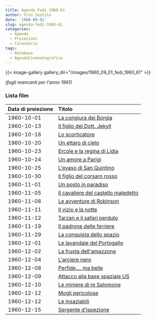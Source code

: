 ```yaml
---
title: Agenda Fedi 1960-61
author: Vito Sestito
date: '1960-09-01'
slug: agenda-fedi-1960-61
categories:
  - Agende
  - Proiezioni
  - Calendario
tags:
  - Database
  - AgendaCinematografica
---
```

{{< image-gallery gallery_dir="/images/1960_09_01_fedi_1960_61" >}}

*(fogli mancanti per l'anno 1961)*
### Lista film

|Data di proiezione |Titolo                              |
|:------------------|:-----------------------------------|
|1960-10-01         |[La congiura dei Borgia](https://www.imdb.com/title/tt0051487/)|
|1960-10-13         |[Il figlio del Dott. Jekyll](https://www.imdb.com/title/tt0044061/)|
|1960-10-16         |[Lo scorticatore](https://www.imdb.com/title/tt0052162/)|
|1960-10-20         |[Un ettaro di cielo](https://www.imdb.com/title/tt0052789/)|
|1960-10-23         |[Ercole e la regina di Lidia](https://www.imdb.com/title/tt0052782/)|
|1960-10-24         |[Un amore a Parigi](https://www.imdb.com/title/tt0050721/)|
|1960-10-25         |[L'evaso di San Quintino](https://www.imdb.com/title/tt0050526/)|
|1960-10-30         |[Il figlio del corsaro rosso](https://www.imdb.com/title/tt0051616/)|
|1960-11-01         |[Un posto in paradiso](https://www.imdb.com/title/tt0052358/)|
|1960-11-05         |[Il cavaliere del castello maledetto](https://www.imdb.com/title/tt0051463/)|
|1960-11-08         |[Le avventure di Robinson](https://www.imdb.com/title/tt0050905/)|
|1960-11-11         |[Il vizio e la notte](https://www.imdb.com/title/tt0051568/)|
|1960-11-12         |[Tarzan e il safari perduto](https://www.imdb.com/title/tt0051057/)|
|1960-11-19         |[Il padrone delle ferriere](https://www.imdb.com/title/tt0052042/)|
|1960-11-29         |[La conquista dello spazio](https://www.imdb.com/title/tt0047947/)|
|1960-12-01         |[Le lavandaie del Portogallo](https://www.imdb.com/title/tt0050626/)|
|1960-12-02         |[La frusta dell'amazzone](https://www.imdb.com/title/tt0051438/)|
|1960-12-04         |[L'arciere nero](https://www.imdb.com/title/tt0052574/)|
|1960-12-08         |[Perfide.... ma belle](https://www.imdb.com/title/tt0053161/)|
|1960-12-09         |[Attacco alla base spaziale US](https://www.imdb.com/title/tt0047033/)|
|1960-12-10         |[Le miniere di re Salomone](https://www.imdb.com/title/tt0042646/)|
|1960-12-12         |[Mogli pericolose](https://www.imdb.com/title/tt0051941/)|
|1960-12-12         |[Le insaziabili](https://www.imdb.com/title/tt0051780/)|
|1960-12-15         |[Sergente d'ispezione](https://www.imdb.com/title/tt0052184/)|
